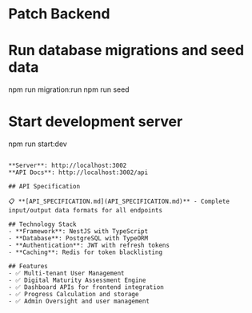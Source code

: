 # Patch Backend

# Run database migrations and seed data
npm run migration:run
npm run seed

# Start development server
npm run start:dev
```

**Server**: http://localhost:3002  
**API Docs**: http://localhost:3002/api

## API Specification

📋 **[API_SPECIFICATION.md](API_SPECIFICATION.md)** - Complete input/output data formats for all endpoints

## Technology Stack
- **Framework**: NestJS with TypeScript
- **Database**: PostgreSQL with TypeORM
- **Authentication**: JWT with refresh tokens
- **Caching**: Redis for token blacklisting

## Features
- ✅ Multi-tenant User Management
- ✅ Digital Maturity Assessment Engine
- ✅ Dashboard APIs for frontend integration
- ✅ Progress Calculation and storage
- ✅ Admin Oversight and user management
